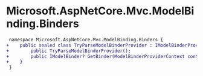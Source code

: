 # Microsoft.AspNetCore.Mvc.ModelBinding.Binders

``` diff
 namespace Microsoft.AspNetCore.Mvc.ModelBinding.Binders {
+    public sealed class TryParseModelBinderProvider : IModelBinderProvider {
+        public TryParseModelBinderProvider();
+        public IModelBinder? GetBinder(ModelBinderProviderContext context);
+    }
 }
```

